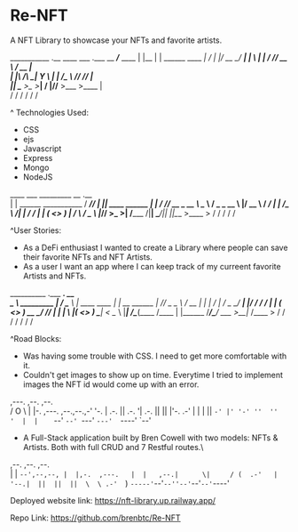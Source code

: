 # Re-NFT
A NFT Library to showcase your NFTs and favorite artists.



___________           .__       ____ ___                 .___ 
\__    ___/___   ____ |  |__   |    |   \______ ____   __| _/ 
  |    |_/ __ \_/ ___\|  |  \  |    |   /  ___// __ \ / __ |  
  |    |\  ___/\  \___|   Y  \ |    |  /\___ \\  ___// /_/ |  
  |____| \___  >\___  >___|  / |______//____  >\___  >____ |  
             \/     \/     \/               \/     \/     \/
          
  ^ Technologies Used:
- CSS
- ejs
- Javascript
- Express
- Mongo
- NodeJS


 ____ ___                       _________ __               .__               
|    |   \______ ___________   /   _____//  |_  ___________|__| ____   ______
|    |   /  ___// __ \_  __ \  \_____  \\   __\/  _ \_  __ \  |/ __ \ /  ___/
|    |  /\___ \\  ___/|  | \/  /        \|  | (  <_> )  | \/  \  ___/ \___ \ 
|______//____  >\___  >__|    /_______  /|__|  \____/|__|  |__|\___  >____  >
             \/     \/                \/                           \/     \/
             
   ^User Stories:
- As a DeFi enthusiast I wanted to create a Library where people can save their favorite NFTs and NFT Artists.
- As a user I want an app where I can keep track of my curreent favorite Artists and NFTs.


__________                  .___ __________.__                 __            
\______   \ _________     __| _/ \______   \  |   ____   ____ |  | __  ______
 |       _//  _ \__  \   / __ |   |    |  _/  |  /  _ \_/ ___\|  |/ / /  ___/
 |    |   (  <_> ) __ \_/ /_/ |   |    |   \  |_(  <_> )  \___|    <  \___ \ 
 |____|_  /\____(____  /\____ |   |______  /____/\____/ \___  >__|_ \/____  >
        \/           \/      \/          \/                 \/     \/     \/
        
   ^Road Blocks:
- Was having some trouble with CSS. I need to get more comfortable with it.
- Couldn't get images to show up on time. Everytime I tried to implement images the NFT id would come up with an error.



 ,---.  ,--.                    ,--.   
 /  O  \ |  |-.  ,---. ,--.,--.,-'  '-. 
|  .-.  || .-. '| .-. ||  ||  |'-.  .-' 
|  | |  || `-' |' '-' ''  ''  '  |  |   
`--' `--' `---'  `---'  `----'   `--' 
 - A Full-Stack application built by Bren Cowell with two models: NFTs & Artists. Both with full CRUD and 7 Restful routes.\



                                   
,--.   ,--.        ,--.            
|  |   `--',--,--, |  |,-.  ,---.  
|  |   ,--.|      \|     / (  .-'  
|  '--.|  ||  ||  ||  \  \ .-'  `) 
`-----'`--'`--''--'`--'`--'`----'  
                                 
Deployed website link: https://nft-library.up.railway.app/

Repo Link: https://github.com/brenbtc/Re-NFT



